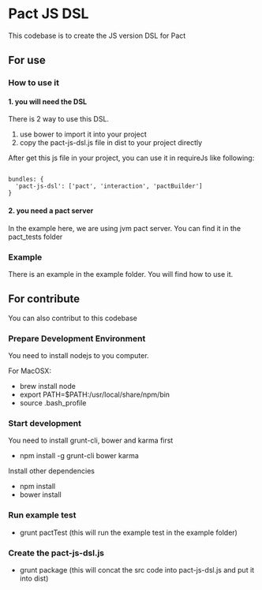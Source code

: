Pact JS DSL
=========

This codebase is to create the JS version DSL for Pact

For use
-----
### How to use it

#### 1. you will need the DSL
There is 2 way to use this DSL.

1. use bower to import it into your project
2. copy the pact-js-dsl.js file in dist to your project directly

After get this js file in your project, you can use it in requireJs like following:

<pre><code>
bundles: {
  'pact-js-dsl': ['pact', 'interaction', 'pactBuilder']
}
</code></pre>

#### 2. you need a pact server

In the example here, we are using jvm pact server. You can find it in the pact_tests folder

### Example

There is an example in the example folder. You will find how to use it.

For contribute
-----
You can also contribut to this codebase

### Prepare Development Environment

You need to install nodejs to you computer.

For MacOSX:

- brew install node
- export PATH=$PATH:/usr/local/share/npm/bin
- source .bash_profile

### Start development

You need to install grunt-cli, bower and karma first

- npm install -g grunt-cli bower karma

Install other dependencies

- npm install
- bower install

### Run example test

- grunt pactTest (this will run the example test in the example folder)

### Create the pact-js-dsl.js

- grunt package (this will concat the src code into pact-js-dsl.js and put it into dist)
